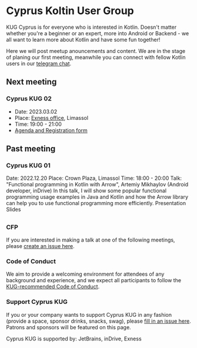 # Cyprus Koltin User Group
KUG Cyprus is for everyone who is interested in Kotlin. Doesn't matter whether you're a beginner or an expert, more into Android or Backend - we all want to learn more about Kotlin and have some fun together! 

Here we will post meetup anouncements and content. We are in the stage of planing our first meeting, meanwhile you can connect with fellow Kotlin users in our [telegram chat](https://t.me/kug_cy). 

## Next meeting

### Cyprus KUG 02
- Date: 2023.03.02
- Place: [Exness office](https://goo.gl/maps/KYjMLpkQrCvM7ePB7), Limassol
- Time: 19:00 - 21:00
- [Agenda and Registration form](https://www.eventbrite.com/e/cyprus-kotlin-user-group-meetup-0203-tickets-547755831437)

## Past meeting

### Cyprus KUG 01

Date: 2022.12.20
Place: Crown Plaza, Limassol
Time: 18:00 - 20:00
Talk: "Functional programming in Kotlin with Arrow", Artemiy Mikhaylov (Android developer, inDrive) In this talk, I will show some popular functional programming usage examples in Java and Kotlin and how the Arrow library can help you to use functional programming more efficiently.
Presentation Slides

## 

### CFP
If you are interested in making a talk at one of the following meetings, please [create an issue here](https://github.com/Cyprus-Kotlin-User-Group/Cyprus-KUG/issues/new?assignees=oldtuna&labels=talk+proposal&template=talk-proposal.md&title=).

### Code of Conduct
We aim to provide a welcoming environment for attendees of any background and experience, and we expect all participants to follow the [KUG-recommended Code of Conduct](https://github.com/jetbrains#code-of-conduct).

### Support Cyprus KUG
If you or your company wants to support Cyprus KUG in any fashion (provide a space, sponsor drinks, snacks, swag), please [fill in an issue here](https://github.com/Cyprus-Kotlin-User-Group/Cyprus-KUG/issues/new?assignees=oldtuna&labels=&template=support-proposal.md&title=). Patrons and sponsors will be featured on this page. 

Cyprus KUG is supported by: JetBrains, inDrive, Exness
